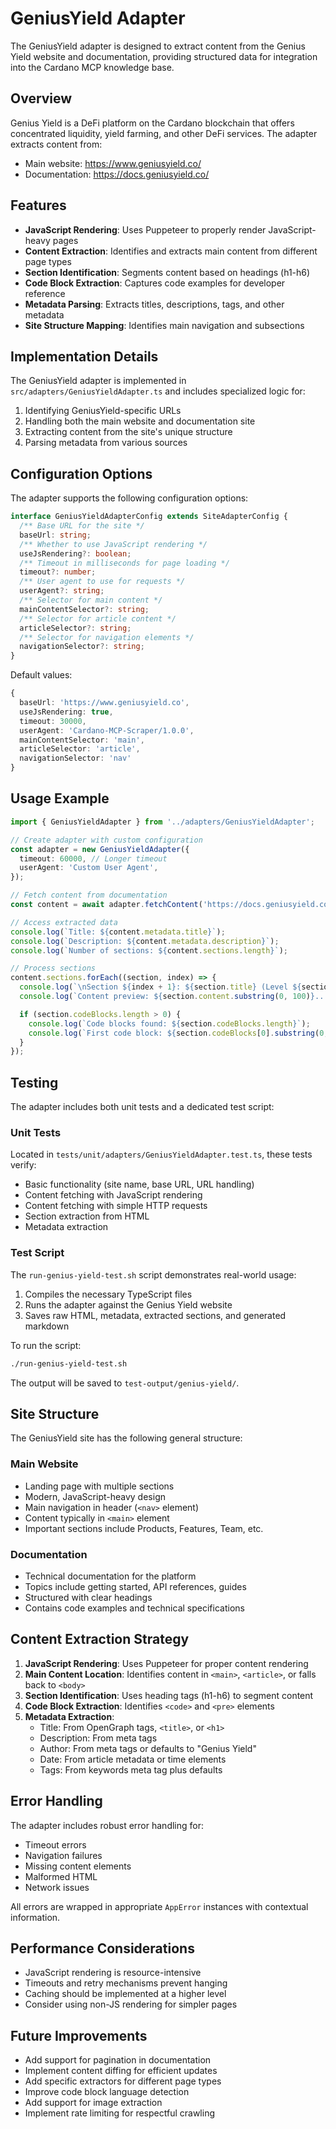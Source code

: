# GeniusYield Adapter

The GeniusYield adapter is designed to extract content from the Genius Yield website and documentation, providing structured data for integration into the Cardano MCP knowledge base.

## Overview

Genius Yield is a DeFi platform on the Cardano blockchain that offers concentrated liquidity, yield farming, and other DeFi services. The adapter extracts content from:

- Main website: https://www.geniusyield.co/
- Documentation: https://docs.geniusyield.co/

## Features

- **JavaScript Rendering**: Uses Puppeteer to properly render JavaScript-heavy pages
- **Content Extraction**: Identifies and extracts main content from different page types
- **Section Identification**: Segments content based on headings (h1-h6)
- **Code Block Extraction**: Captures code examples for developer reference
- **Metadata Parsing**: Extracts titles, descriptions, tags, and other metadata
- **Site Structure Mapping**: Identifies main navigation and subsections

## Implementation Details

The GeniusYield adapter is implemented in `src/adapters/GeniusYieldAdapter.ts` and includes specialized logic for:

1. Identifying GeniusYield-specific URLs
2. Handling both the main website and documentation site
3. Extracting content from the site's unique structure
4. Parsing metadata from various sources

## Configuration Options

The adapter supports the following configuration options:

```typescript
interface GeniusYieldAdapterConfig extends SiteAdapterConfig {
  /** Base URL for the site */
  baseUrl: string;
  /** Whether to use JavaScript rendering */
  useJsRendering?: boolean;
  /** Timeout in milliseconds for page loading */
  timeout?: number;
  /** User agent to use for requests */
  userAgent?: string;
  /** Selector for main content */
  mainContentSelector?: string;
  /** Selector for article content */
  articleSelector?: string;
  /** Selector for navigation elements */
  navigationSelector?: string;
}
```

Default values:

```typescript
{
  baseUrl: 'https://www.geniusyield.co',
  useJsRendering: true,
  timeout: 30000,
  userAgent: 'Cardano-MCP-Scraper/1.0.0',
  mainContentSelector: 'main',
  articleSelector: 'article',
  navigationSelector: 'nav'
}
```

## Usage Example

```typescript
import { GeniusYieldAdapter } from '../adapters/GeniusYieldAdapter';

// Create adapter with custom configuration
const adapter = new GeniusYieldAdapter({
  timeout: 60000, // Longer timeout
  userAgent: 'Custom User Agent',
});

// Fetch content from documentation
const content = await adapter.fetchContent('https://docs.geniusyield.co/');

// Access extracted data
console.log(`Title: ${content.metadata.title}`);
console.log(`Description: ${content.metadata.description}`);
console.log(`Number of sections: ${content.sections.length}`);

// Process sections
content.sections.forEach((section, index) => {
  console.log(`\nSection ${index + 1}: ${section.title} (Level ${section.level})`);
  console.log(`Content preview: ${section.content.substring(0, 100)}...`);

  if (section.codeBlocks.length > 0) {
    console.log(`Code blocks found: ${section.codeBlocks.length}`);
    console.log(`First code block: ${section.codeBlocks[0].substring(0, 50)}...`);
  }
});
```

## Testing

The adapter includes both unit tests and a dedicated test script:

### Unit Tests

Located in `tests/unit/adapters/GeniusYieldAdapter.test.ts`, these tests verify:

- Basic functionality (site name, base URL, URL handling)
- Content fetching with JavaScript rendering
- Content fetching with simple HTTP requests
- Section extraction from HTML
- Metadata extraction

### Test Script

The `run-genius-yield-test.sh` script demonstrates real-world usage:

1. Compiles the necessary TypeScript files
2. Runs the adapter against the Genius Yield website
3. Saves raw HTML, metadata, extracted sections, and generated markdown

To run the script:

```bash
./run-genius-yield-test.sh
```

The output will be saved to `test-output/genius-yield/`.

## Site Structure

The GeniusYield site has the following general structure:

### Main Website

- Landing page with multiple sections
- Modern, JavaScript-heavy design
- Main navigation in header (`<nav>` element)
- Content typically in `<main>` element
- Important sections include Products, Features, Team, etc.

### Documentation

- Technical documentation for the platform
- Topics include getting started, API references, guides
- Structured with clear headings
- Contains code examples and technical specifications

## Content Extraction Strategy

1. **JavaScript Rendering**: Uses Puppeteer for proper content rendering
2. **Main Content Location**: Identifies content in `<main>`, `<article>`, or falls back to `<body>`
3. **Section Identification**: Uses heading tags (h1-h6) to segment content
4. **Code Block Extraction**: Identifies `<code>` and `<pre>` elements
5. **Metadata Extraction**:
   - Title: From OpenGraph tags, `<title>`, or `<h1>`
   - Description: From meta tags
   - Author: From meta tags or defaults to "Genius Yield"
   - Date: From article metadata or time elements
   - Tags: From keywords meta tag plus defaults

## Error Handling

The adapter includes robust error handling for:

- Timeout errors
- Navigation failures
- Missing content elements
- Malformed HTML
- Network issues

All errors are wrapped in appropriate `AppError` instances with contextual information.

## Performance Considerations

- JavaScript rendering is resource-intensive
- Timeouts and retry mechanisms prevent hanging
- Caching should be implemented at a higher level
- Consider using non-JS rendering for simpler pages

## Future Improvements

- Add support for pagination in documentation
- Implement content diffing for efficient updates
- Add specific extractors for different page types
- Improve code block language detection
- Add support for image extraction
- Implement rate limiting for respectful crawling
